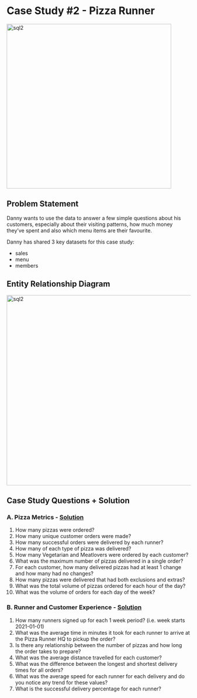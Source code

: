 # Case Study #2 - Pizza Runner
[<img alt="sql2" width="450px" src="https://user-images.githubusercontent.com/31890259/192258788-fb4245bb-a6f2-4eb0-981a-abfad0850936.png" />](https://8weeksqlchallenge.com/case-study-2/)
## Problem Statement

Danny wants to use the data to answer a few simple questions about his customers, especially about their visiting patterns, how much money they’ve spent and also which menu items are their favourite. 

Danny has shared 3 key datasets for this case study:
- sales
- menu
- members
## Entity Relationship Diagram

<img alt="sql2" width="520px" src="https://user-images.githubusercontent.com/31890259/192259095-553c3c29-323f-4772-b5ed-e412816a224b.PNG" />

## Case Study Questions + Solution 

### A. Pizza Metrics - [Solution](https://github.com/Ciachula/8WeekSQLChallenge/blob/main/Pizza%20Runner%20-%20Case%20Study%202/Solution_A/solution.md)
1. How many pizzas were ordered?
2. How many unique customer orders were made?
3. How many successful orders were delivered by each runner?
4. How many of each type of pizza was delivered?
5. How many Vegetarian and Meatlovers were ordered by each customer?
6. What was the maximum number of pizzas delivered in a single order?
7. For each customer, how many delivered pizzas had at least 1 change and how many had no changes?
8. How many pizzas were delivered that had both exclusions and extras?
9. What was the total volume of pizzas ordered for each hour of the day?
10. What was the volume of orders for each day of the week?

### B. Runner and Customer Experience - [Solution](https://github.com/Ciachula/8WeekSQLChallenge/blob/main/Pizza%20Runner%20-%20Case%20Study%202/Solution_B/solution.md)
1. How many runners signed up for each 1 week period? (i.e. week starts 2021-01-01)
2. What was the average time in minutes it took for each runner to arrive at the Pizza Runner HQ to pickup the order?
3. Is there any relationship between the number of pizzas and how long the order takes to prepare?
4. What was the average distance travelled for each customer?
5. What was the difference between the longest and shortest delivery times for all orders?
6. What was the average speed for each runner for each delivery and do you notice any trend for these values?
7. What is the successful delivery percentage for each runner?



